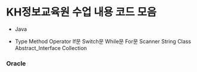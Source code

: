# KH정보교육원 수업 내용 코드 모음

+ Java
- Type
Method
Operator
If문
Switch문
While문
For문
Scanner
String
Class
Abstract_Interface
Collection


### Oracle


### 
